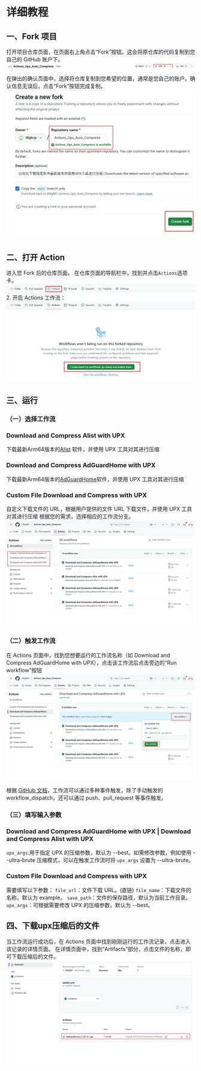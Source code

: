 # 详细教程

## 一、Fork 项目
打开项目仓库页面，在页面右上角点击“Fork”按钮。这会将原仓库的代码复制到您自己的 GitHub 账户下。
![fork](./images/fork-btn.png 'fork')

在弹出的确认页面中，选择将仓库复制到您希望的位置，通常是您自己的账户。确认信息无误后，点击“Fork”按钮完成复制。
![fork2](./images/fork-detail.png 'fork2')

## 二、打开 Action
进入您 Fork 后的仓库页面。
在仓库页面的导航栏中，找到并点击`Actions`选项卡。
![Actions入口](./images/actions-btn.png 'Actions入口')
2. 开启 Actions 工作流：
![开启Actions工作流](./images/actions-enable.png '开启Actions工作流')

## 三、运行
### （一）选择工作流
### Download and Compress Alist with UPX
下载最新Arm64版本的[Alist](https://github.com/AlistGo/alist) 软件，并使用 UPX 工具对其进行压缩
### Download and Compress AdGuardHome with UPX
下载最新Arm64版本的[AdGuardHome](https://github.com/AdguardTeam/AdGuardHome)软件，并使用 UPX 工具对其进行压缩
### Custom File Download and Compress with UPX
自定义下载文件的 URL，根据用户提供的文件 URL 下载文件，并使用 UPX 工具对其进行压缩
根据您的需求，选择相应的工作流分支。
![选择工作流分支](./images/choose.png '选择工作流分支')

### （二）触发工作流

在 Actions 页面中，找到您想要运行的工作流名称（如 Download and Compress AdGuardHome with UPX），点击该工作流后点击旁边的“Run workflow”按钮
![run workflow](./images/run.png 'run workflow')


根据 [GitHub 文档](https://docs.github.com/zh/actions)，工作流可以通过多种事件触发，除了手动触发的 workflow_dispatch，还可以通过 push、pull_request 等事件触发。

### （三）填写输入参数
### Download and Compress AdGuardHome with UPX | Download and Compress Alist with UPX
`upx_args`:用于指定 UPX 的压缩参数，默认为 --best。如需修改参数，例如使用 --ultra-brute 压缩模式，可以在触发工作流时将 `upx_args` 设置为 --ultra-brute。
### Custom File Download and Compress with UPX
需要填写以下参数：
`file_url`：文件下载 URL。(直链)
`file_name`：下载文件的名称，默认为 example。
`save_path`：文件的保存路径，默认为当前工作目录。
`upx_args`：可根据需要修改 UPX 的压缩参数，默认为 --best。

## 四、下载upx压缩后的文件
当工作流运行成功后，在 Actions 页面中找到刚刚运行的工作流记录，点击进入该记录的详情页面。
在详情页面中，找到“Artifacts”部分，点击文件的名称，即可下载压缩后的文件。
![download artifacts](./images/download.png 'run workflow')

